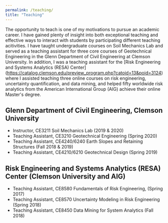 ```yaml
---
permalink: /teaching/
title: "Teaching"
---
```


The opportunity to teach is one of my motivations to pursue an academic career. I have gained plenty of insight into both exceptional teaching and effective ways to interact with students by participating different teaching acitivities. I have taught undergraduate courses on Soil Mechanics Lab and served as a teaching assistant for three core courses of Geotechnical Engineering in the Glenn Department of Civil Engineering at Clemson University. In addition, I was a teaching assistant for the [Risk Engineering and Systems Analytics (RESA) Center] (https://catalog.clemson.edu/preview_program.php?catoid=13&poid=3124) where I assisted teaching three online courses on risk engineering, uncertainty quantification, and data mining, and helped fifty worldwide risk analytics from the American International Group (AIG) achieve their online Master's degree. 

## Glenn Department of Civil Engineering, Clemson University
- Instructor, CE3211 Soil Mechanics Lab (2019 & 2020) 
- Teaching Assistant, CE3210 Geotechnical Engineering (Spring 2020) 
- Teaching Assistant, CE4240/6240 Earth Slopes and Retaining Structures (Fall 2018 & 2019)
- Teaching Assistant, CE4210/6210 Geotechnical Design (Spring 2019)

## Risk Engineering and Systems Analytics (RESA) Center (Clemson University and AIG)
- Teaching Assistant, CE8580 Fundamentals of Risk Engineering, (Spring 2017)
- Teaching Assistant, CE8570 Uncertainty Modeling in Risk Engineering (Spring 2018)
- Teaching Assistant, CE8450 Data Mining for System Analytics (Fall 2018)

